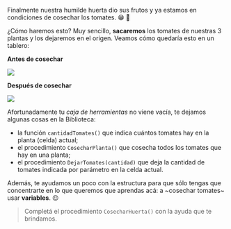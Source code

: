 Finalmente nuestra humilde huerta dio sus frutos y ya estamos en condiciones de cosechar los tomates. :grin: :tomato:

¿Cómo haremos esto? Muy sencillo, **sacaremos** los tomates de nuestras 3 plantas y los dejaremos en el origen. Veamos cómo quedaría esto en un tablero:

**Antes de cosechar**

![](https://raw.githubusercontent.com/sagrado-corazon-alcal/mumuki-guia-fundamentos-variables/master/images/tomates-por-cosechar.png)

**Después de cosechar**

![](https://raw.githubusercontent.com/sagrado-corazon-alcal/mumuki-guia-fundamentos-variables/master/images/tomates-cosechados.png)

Afortunadamente tu _caja de herramientas_ no viene vacía, te dejamos algunas cosas en la Biblioteca:

* la función `cantidadTomates()` que indica cuántos tomates hay en la planta (celda) actual;
* el procedimiento `CosecharPlanta()` que cosecha todos los tomates que hay en una planta;
* el procedimiento `DejarTomates(cantidad)` que deja la cantidad de tomates indicada por parámetro en la celda actual.
 
Además, te ayudamos un poco con la estructura para que sólo tengas que concentrarte en lo que queremos que aprendas acá: a ~cosechar tomates~ usar **variables**. :wink:

> Completá el procedimiento `CosecharHuerta()` con la ayuda que te brindamos.